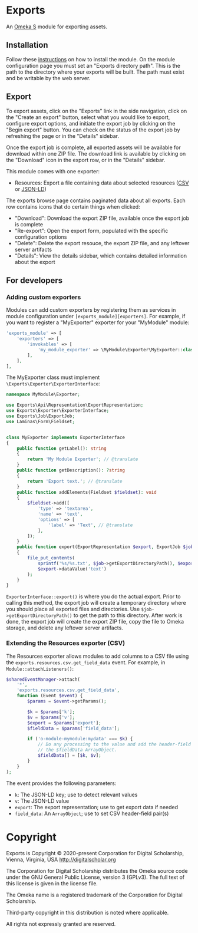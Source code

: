 # Exports

An [Omeka S](https://omeka.org/s/) module for exporting assets.

## Installation

Follow these [instructions](https://omeka.org/s/docs/user-manual/modules/) on how
to install the module. On the module configuration page you must set an "Exports
directory path". This is the path to the directory where your exports will be built.
The path must exist and be writable by the web server.

## Export

To export assets, click on the "Exports" link in the side navigation, click on the
"Create an export" button, select what you would like to export, configure export
options, and initiate the export job by clicking on the "Begin export" button. You
can check on the status of the export job by refreshing the page or in the "Details"
sidebar.

Once the export job is complete, all exported assets will be available for download
within one ZIP file. The download link is available by clicking on the "Download"
icon in the export row, or in the "Details" sidebar.

This module comes with one exporter:

- Resources: Export a file containing data about selected resources ([CSV](https://en.wikipedia.org/wiki/Comma-separated_values) or [JSON-LD](https://en.wikipedia.org/wiki/JSON-LD))

The exports browse page contains paginated data about all exports. Each row contains
icons that do certain things when clicked:

- "Download": Download the export ZIP file, available once the export job is complete
- "Re-export": Open the export form, populated with the specific configuration options
- "Delete": Delete the export resouce, the export ZIP file, and any leftover server artifacts
- "Details": View the details sidebar, which contains detailed information about the export

## For developers

### Adding custom exporters

Modules can add custom exporters by registering them as services in module configuration
under `[exports_module][exporters]`. For example, if you want to register a "MyExporter"
exporter for your "MyModule" module:

```php
'exports_module' => [
    'exporters' => [
        'invokables' => [
            'my_module_exporter' => \MyModule\Exporter\MyExporter::class,
        ],
    ],
],
```

The MyExporter class must implement `\Exports\Exporter\ExporterInterface`:

```php
namespace MyModule\Exporter;

use Exports\Api\Representation\ExportRepresentation;
use Exports\Exporter\ExporterInterface;
use Exports\Job\ExportJob;
use Laminas\Form\Fieldset;


class MyExporter implements ExporterInterface
{
    public function getLabel(): string
    {
        return 'My Module Exporter'; // @translate
    }
    public function getDescription(): ?string
    {
        return 'Export text.'; // @translate
    }
    public function addElements(Fieldset $fieldset): void
    {
        $fieldset->add([
            'type' => 'textarea',
            'name' => 'text',
            'options' => [
                'label' => 'Text', // @translate
            ],
        ]);
    }
    public function export(ExportRepresentation $export, ExportJob $job): void
    {
        file_put_contents(
            sprintf('%s/%s.txt', $job->getExportDirectoryPath(), $export->name()),
            $export->dataValue('text')
        );
    }
}
```

`ExporterInterface::export()` is where you do the actual export. Prior to calling
this method, the export job will create a temporary directory where you should place
all exported files and directories. Use `$job->getExportDirectoryPath()` to get
the path to this directory. After work is done, the export job will create the export
ZIP file, copy the file to Omeka storage, and delete any leftover server artifacts.

### Extending the Resources exporter (CSV)

The Resources exporter allows modules to add columns to a CSV file using the
`exports.resources.csv.get_field_data` event. For example, in `Module::attachListeners()`:

```php
$sharedEventManager->attach(
    '*',
    'exports.resources.csv.get_field_data',
    function (Event $event) {
        $params = $event->getParams();

        $k = $params['k'];
        $v = $params['v'];
        $export = $params['export'];
        $fieldData = $params['field_data'];

        if ('o-module-mymodule:mydata' === $k) {
            // Do any processing to the value and add the header-field pair to
            // the $fieldData ArrayObject.
            $fieldData[] = [$k, $v];
        }
    }
);
```

The event provides the following parameters:

- `k`: The JSON-LD key; use to detect relevant values
- `v`: The JSON-LD value
- `export`: The export representation; use to get export data if needed
- `field_data`: An `ArrayObject`; use to set CSV header-field pair(s)

# Copyright

Exports is Copyright © 2020-present Corporation for Digital Scholarship, Vienna,
Virginia, USA http://digitalscholar.org

The Corporation for Digital Scholarship distributes the Omeka source code under
the GNU General Public License, version 3 (GPLv3). The full text of this license
is given in the license file.

The Omeka name is a registered trademark of the Corporation for Digital Scholarship.

Third-party copyright in this distribution is noted where applicable.

All rights not expressly granted are reserved.
